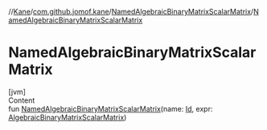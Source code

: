 //[Kane](../../index.md)/[com.github.jomof.kane](../index.md)/[NamedAlgebraicBinaryMatrixScalarMatrix](index.md)/[NamedAlgebraicBinaryMatrixScalarMatrix](-named-algebraic-binary-matrix-scalar-matrix.md)



# NamedAlgebraicBinaryMatrixScalarMatrix  
[jvm]  
Content  
fun [NamedAlgebraicBinaryMatrixScalarMatrix](-named-algebraic-binary-matrix-scalar-matrix.md)(name: [Id](../../com.github.jomof.kane.impl/index.md#%5Bcom.github.jomof.kane.impl%2FId%2F%2F%2FPointingToDeclaration%2F%5D%2FClasslikes%2F-2004631606), expr: [AlgebraicBinaryMatrixScalarMatrix](../-algebraic-binary-matrix-scalar-matrix/index.md))  



